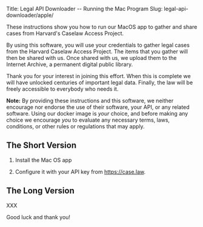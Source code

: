 Title: Legal API Downloader -- Running the Mac Program
Slug: legal-api-downloader/apple/


<p class="lead">These instructions show you how to run our MacOS app to gather and share cases from Harvard's Caselaw Access Project.</p>

By using this software, you will use your credentials to gather legal cases from the Harvard Caselaw Access Project. The items that you gather will then be shared with us. Once shared with us, we upload them to the Internet Archive, a permanent digital public library.

Thank you for your interest in joining this effort. When this is complete we will have unlocked centuries of important legal data. Finally, the law will be freely accessible to everybody who needs it.


**Note:** By providing these instructions and this software, we neither encourage nor endorse the use of their software, your API, or any related software. Using our docker image is *your* choice, and before making any choice we encourage *you* to evaluate any necessary terms, laws, conditions, or other rules or regulations that may apply. 


## The Short Version

1. Install the Mac OS app

2. Configure it with your API key from https://case.law.


## The Long Version

XXX

Good luck and thank you!
